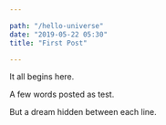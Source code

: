```yaml
---

path: "/hello-universe"
date: "2019-05-22 05:30"
title: "First Post"

---
```


It all begins here.

A few words posted as test.

But a dream hidden between each line.